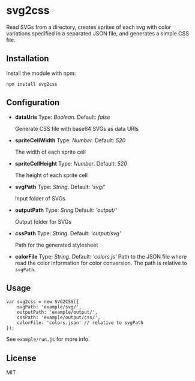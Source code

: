 # svg2css

Read SVGs from a directory, creates sprites of each svg with color variations
specified in a separated JSON file, and generates a simple CSS file.

## Installation

Install the module with npm:

    npm install svg2css

## Configuration

- **dataUris** Type: *Boolean*. Default: *false*

  Generate CSS file with base64 SVGs as data URIs

- **spriteCellWidth** Type: *Number*. Default: *520*

  The width of each sprite cell

- **spriteCellHeight** Type: *Number*. Default: *520*

  The height of each sprite cell

- **svgPath** Type: *String*. Default: *'svg/'*

  Input folder of SVGs

- **outputPath** Type: *Sring* Default: *'output/'*

  Output folder for SVGs

- **cssPath** Type: *String*. Default: *'output/svg'*

  Path for the generated stylesheet

- **colorFile** Type: *String*. Default: *'colors.js'*
  Path to the JSON file where read the color information for color conversion. The path is relative to `svgPath`.


## Usage

    var svg2css = new SVG2CSS({
        svgPath: 'example/svg/',
        outputPath: 'example/output/',
        cssPath: 'example/output/css/',
        colorFile: 'colors.json' // relative to svgPath
    });


See `example/run.js` for more info.


## License

MIT

